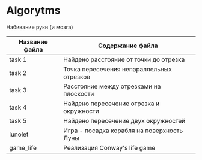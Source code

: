 # Algorytms

Набивание руки (и мозга)

Название файла  | Содержание файла
----------------|----------------------
task 1          | Найдено расстояние от точки до отрезка
task 2          | Точка пересечения непараллельных отрезков
task 3          | Расстояние между отрезками на плоскости
task 4          | Найдено пересечение отрезка и окружности
task 5          | Найдено пересечение двух окружностей 
lunolet         | Игра - посадка корабля на поверхность Луны
game_life       | Реализация Conway's life game  

